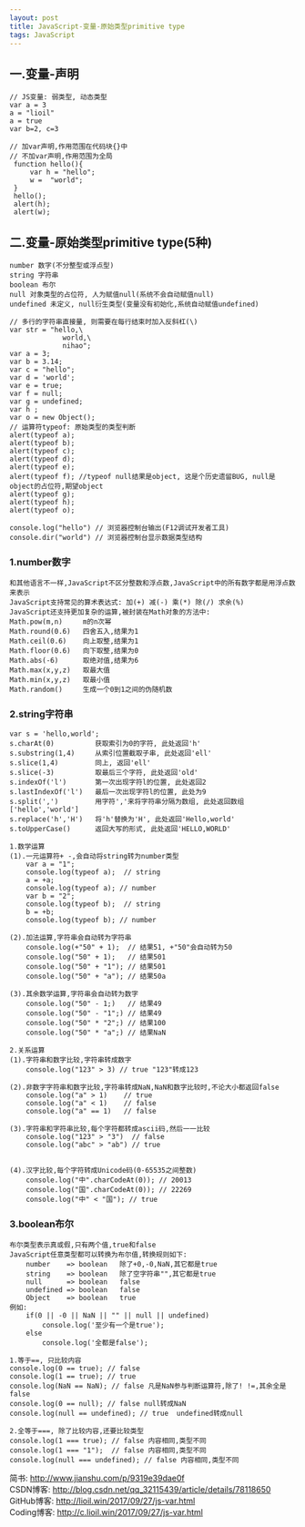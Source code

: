 ```yaml
---
layout: post
title: JavaScript-变量-原始类型primitive type
tags: JavaScript
---
```

## 一.变量-声明
	// JS变量: 弱类型, 动态类型
	var a = 3
	a = "lioil"
	a = true
	var b=2, c=3
		
	// 加var声明,作用范围在代码块{}中
	// 不加var声明,作用范围为全局 
	 function hello(){
		 var h = "hello";
		 w =  "world";
	 }
	 hello();
	 alert(h);
	 alert(w);

## 二.变量-原始类型primitive type(5种)	
	number 数字(不分整型或浮点型)
	string 字符串  
	boolean 布尔 
	null 对象类型的占位符, 人为赋值null(系统不会自动赋值null)
	undefined 未定义, null衍生类型(变量没有初始化,系统自动赋值undefined)

	// 多行的字符串直接量, 则需要在每行结束时加入反斜杠(\)
	var str = "hello,\
	             world,\
	             nihao";
	var a = 3;
	var b = 3.14;
	var c = "hello";
	var d = 'world';
	var e = true;
	var f = null;
	var g = undefined;
	var h ;
	var o = new Object();	
	// 运算符typeof: 原始类型的类型判断
	alert(typeof a);
	alert(typeof b);
	alert(typeof c);
	alert(typeof d);
	alert(typeof e);
	alert(typeof f); //typeof null结果是object, 这是个历史遗留BUG, null是object的占位符,期望object
	alert(typeof g);
	alert(typeof h);
	alert(typeof o);
	
	console.log("hello") // 浏览器控制台输出(F12调试开发者工具)
	console.dir("world") // 浏览器控制台显示数据类型结构
		
### 1.number数字
	和其他语言不一样,JavaScript不区分整数和浮点数,JavaScript中的所有数字都是用浮点数来表示
	JavaScript支持常见的算术表达式: 加(+) 减(-) 乘(*) 除(/) 求余(%)
	JavaScript还支持更加复杂的运算,被封装在Math对象的方法中:
	Math.pow(m,n)     m的n次幂
	Math.round(0.6)   四舍五入,结果为1
	Math.ceil(0.6)    向上取整,结果为1
	Math.floor(0.6)   向下取整,结果为0
	Math.abs(-6)      取绝对值,结果为6
	Math.max(x,y,z)   取最大值
	Math.min(x,y,z)   取最小值
	Math.random()     生成一个0到1之间的伪随机数
	
### 2.string字符串
	var s = 'hello,world';	
	s.charAt(0)          获取索引为0的字符, 此处返回'h'
	s.substring(1,4)     从索引位置截取子串, 此处返回'ell'
	s.slice(1,4)         同上, 返回'ell'
	s.slice(-3)          取最后三个字符, 此处返回'old'
	s.indexOf('l')       第一次出现字符l的位置, 此处返回2
	s.lastIndexOf('l')   最后一次出现字符l的位置, 此处为9
	s.split(',')         用字符','来将字符串分隔为数组, 此处返回数组['hello','world']
	s.replace('h','H')   将'h'替换为'H', 此处返回'Hello,world'
	s.toUpperCase()      返回大写的形式, 此处返回'HELLO,WORLD'
	
	1.数学运算
	(1).一元运算符+ -,会自动将string转为number类型
		var a = "1";
		console.log(typeof a);  // string
		a = +a;
		console.log(typeof a); // number
		var b = "2";
		console.log(typeof b);  // string
		b = +b;
		console.log(typeof b); // number
		
	(2).加法运算,字符串会自动转为字符串
		console.log(+"50" + 1);  // 结果51, +"50"会自动转为50
		console.log("50" + 1);   // 结果501
		console.log("50" + "1"); // 结果501
		console.log("50" + "a"); // 结果50a		
		
	(3).其余数学运算,字符串会自动转为数字
		console.log("50" - 1;)   // 结果49
		console.log("50" - "1";) // 结果49
		console.log("50" * "2";) // 结果100
		console.log("50" * "a";) // 结果NaN
				
	2.关系运算
	(1).字符串和数字比较,字符串转成数字
		console.log("123" > 3) // true "123"转成123  
	
	(2).非数字字符串和数字比较,字符串转成NaN,NaN和数字比较时,不论大小都返回false
		console.log("a" > 1)    // true 
		console.log("a" < 1)    // false
		console.log("a" == 1)   // false
		
	(3).字符串和字符串比较,每个字符都转成ascii码,然后一一比较
		console.log("123" > "3")  // false 
		console.log("abc" > "ab") // true
	
			
	(4).汉字比较,每个字符转成Unicode码(0-65535之间整数)
		console.log("中".charCodeAt(0)); // 20013
		console.log("国".charCodeAt(0)); // 22269
		console.log("中" < "国"); // true
		
### 3.boolean布尔
	布尔类型表示真或假,只有两个值,true和false 
	JavaScript任意类型都可以转换为布尔值,转换规则如下:
		number    => boolean   除了+0,-0,NaN,其它都是true
		string    => boolean   除了空字符串"",其它都是true
		null      => boolean   false
		undefined => boolean   false
		Object    => boolean   true
	例如:		
		if(0 || -0 || NaN || "" || null || undefined)
			console.log('至少有一个是true');
		else
			console.log('全都是false');
	
	1.等于==, 只比较内容
	console.log(0 == true); // false
	console.log(1 == true); // true
	console.log(NaN == NaN); // false 凡是NaN参与判断运算符,除了! !=,其余全是false
	console.log(0 == null); // false null转成NaN
	console.log(null == undefined); // true	 undefined转成null
	
	2.全等于===, 除了比较内容,还要比较类型
	console.log(1 === true); // false 内容相同,类型不同
	console.log(1 === "1");  // false 内容相同,类型不同
	console.log(null === undefined); // false 内容相同,类型不同

简书: http://www.jianshu.com/p/9319e39dae0f  
CSDN博客: http://blog.csdn.net/qq_32115439/article/details/78118650  
GitHub博客: http://lioil.win/2017/09/27/js-var.html  
Coding博客: http://c.lioil.win/2017/09/27/js-var.html  